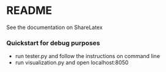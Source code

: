 # README
See the documentation on ShareLatex

### Quickstart for debug purposes

* run tester.py and follow the instructions on command line
* run visualization.py and open localhost:8050